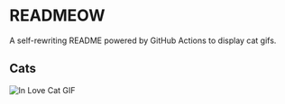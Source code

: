 # READMEOW

A self-rewriting README powered by GitHub Actions to display cat gifs.

## Cats

![In Love Cat GIF](https://media1.giphy.com/media/v1.Y2lkPTlhY2QwMmRhc3lmb3FvN3IwanpiMHh2NDg5eDg3M21qamNtMmMycTR3Yjd4cmowNiZlcD12MV9naWZzX3NlYXJjaCZjdD1n/MDJ9IbxxvDUQM/200.gif)
